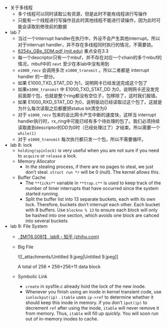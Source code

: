 - 关于多线程
    - 多个线程可以同时读取公有资源，但是此时不能有线程进行写操作
    - 只能有一个线程进行写操作且此时其他线程不能进行读操作，因为此时可能会读取到修改前的数据
- lab 7
    - 当过一个interrupt handler在执行中，外设不会产生其他interrupt。所以对于interrupt handler，并不存在多线程同时执行的情况，不需要锁。
    - [8254x_GBe_SDM.pdf (mit.edu)](https://pdos.csail.mit.edu/6.S081/2021/readings/8254x_GBe_SDM.pdf) 重点全在3.3
    - 每一个descriptor只有一个mbuf，并不存在对应一个chain的多个mbuf的情况，mbuf中的 `next` 至少在本lab中没有用到
    - `e1000_recv` 会调用多次 `e1000_transmit` 。所以二者都是 interrupt handler 的一部分。
    - 如果 E1000_TXD_STAT_DD 为1，说明网卡已经发送完成这个包了
    - 如果`e1000_transmit` 中 E1000_TXD_STAT_DD 为0，说明网卡还没发完前面那个包，也就是整个ring都没有空位子，包移除了，这时我们报错。
    - 如果 E1000_RXD_STAT_DD 为0，说明驱动已经读取过这个包了。这就是为什么每次读取之后都要把status bit清空为0
    - 对于 `e1000_recv` 包来的会比网卡产生中断的速度快，这样当 interrupt handler执行时，rx_ring中可能已经有多个待处理的包了。我们必须持续读取直到descriptor的DD为0时（已经处理过了）才结束。所以需要一个 `while(1)`
    - 对于 `e1000_transmit` 每次执行都只发一个包，所以不需要循环。
- lab 8: lock
    - `holding(spinlock)` is very useful when you are not sure if you need to `acquire` or `release` a lock.
    - Memory Allocator
        - In the stealing process, if there are no pages to steal, we just don’t steal. `struct run *r` will be 0 (null). The kernel allows this.
    - Buffer Cache
        - The `**ticks**` variable in `**trap.c**` is used to keep track of the number of timer interrupts that have occurred since the system started running.
        - Split the buffer list into 13 separate buckets, each with its own lock. Therefore, buckets don’t interrupt each other. Each bucket with 8 buffers. Use `blockno % 13` to ensure each block will only be hashed into one section, which avoids one block are cahced into several buckets
- lab 9: File System
    - [【MIT6.S081】 lab9 - 知乎 (zhihu.com)](https://zhuanlan.zhihu.com/p/465636130?utm_id=0)
    - Big File
        
        ![[_attachments/Untitled 9.jpeg|Untitled 9.jpeg]]
        
        A total of 256 * 256+256+11 data block
        
    - Symbolic Link
        - `create` in sysfile.c already hold the lock of the new inode.
        - Whenever you finish using an inode in kernel transient code, use `iunlockput(ip)` . `itable` uses `ip->ref` to determine whether it should keep this inode in memory. if you don’t `iput(ip)` to decrement `ref` after using the inode, `itable` will never remove it from memory. Thus, `itable` will fill up quickly. You will soon run out of in-memory inodes to cache.